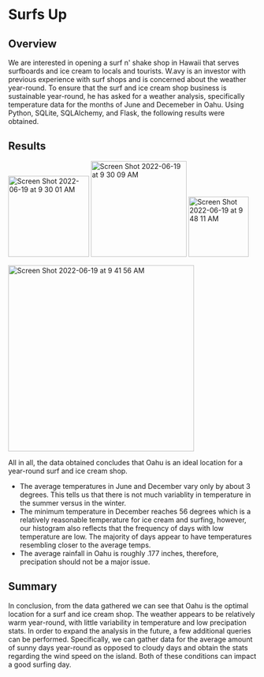 # Surfs Up

## Overview

We are interested in opening a surf n' shake shop in Hawaii that serves surfboards and ice cream to locals and tourists. W.avy is an investor with previous experience with surf shops and is concerned about the weather year-round. To ensure that the surf and ice cream shop business is sustainable year-round, he has asked for a weather analysis, specifically temperature data for the months of June and Decemeber in Oahu. Using Python, SQLite, SQLAlchemy, and Flask, the following results were obtained. 

## Results

<img width="164" alt="Screen Shot 2022-06-19 at 9 30 01 AM" src="https://user-images.githubusercontent.com/101564349/174483686-2bce25a4-b3b3-4b5e-93a1-0de0c67d3730.png">  <img width="194" alt="Screen Shot 2022-06-19 at 9 30 09 AM" src="https://user-images.githubusercontent.com/101564349/174483704-06f175e3-0b41-4aae-8062-6ecec30c3f48.png">    <img width="122" alt="Screen Shot 2022-06-19 at 9 48 11 AM" src="https://user-images.githubusercontent.com/101564349/174484318-c2988627-4b41-4a2a-87c6-70a136aad879.png">


<img width="377" alt="Screen Shot 2022-06-19 at 9 41 56 AM" src="https://user-images.githubusercontent.com/101564349/174484089-76ba6599-0576-463e-9596-724f8465fa0f.png">


All in all, the data obtained concludes that Oahu is an ideal location for a year-round surf and ice cream shop.

* The average temperatures in June and December vary only by about 3 degrees. This tells us that there is not much variablity in temperature in the summer versus in the winter.
* The minimum temperature in December reaches 56 degrees which is a relatively reasonable temperature for ice cream and surfing, however, our histogram also reflects that the frequency of days with low temperature are low. The majority of days appear to have temperatures resembling closer to the average temps. 
* The average rainfall in Oahu is roughly .177 inches, therefore, precipation should not be a major issue.

## Summary

In conclusion, from the data gathered we can see that Oahu is the optimal location for a surf and ice cream shop. The weather appears to be relatively warm year-round, with little variability in temperature and low precipation stats. In order to expand the analysis in the future, a few additional queries can be performed. Specifically, we can gather data for the average amount of sunny days year-round as opposed to cloudy days and obtain the stats regarding the wind speed on the island. Both of these conditions can impact a good surfing day.
